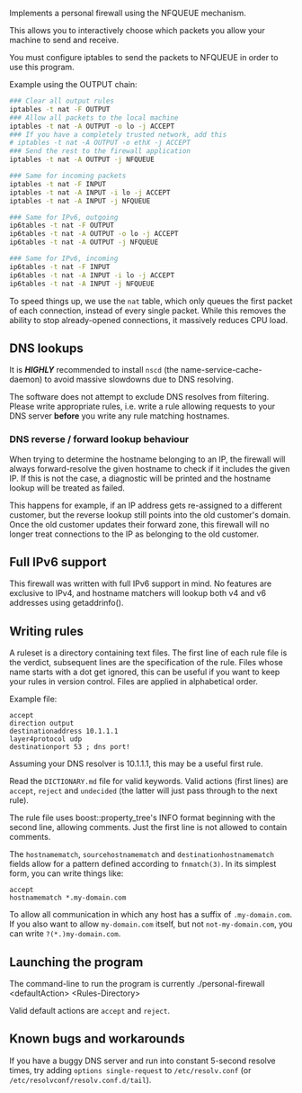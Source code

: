 Implements a personal firewall using the NFQUEUE mechanism.

This allows you to interactively choose which packets
you allow your machine to send and receive.

You must configure iptables to send the packets to NFQUEUE
in order to use this program.

Example using the OUTPUT chain:

```bash
### Clear all output rules
iptables -t nat -F OUTPUT
### Allow all packets to the local machine
iptables -t nat -A OUTPUT -o lo -j ACCEPT
### If you have a completely trusted network, add this
# iptables -t nat -A OUTPUT -o ethX -j ACCEPT
### Send the rest to the firewall application
iptables -t nat -A OUTPUT -j NFQUEUE

### Same for incoming packets
iptables -t nat -F INPUT
iptables -t nat -A INPUT -i lo -j ACCEPT
iptables -t nat -A INPUT -j NFQUEUE

### Same for IPv6, outgoing
ip6tables -t nat -F OUTPUT
ip6tables -t nat -A OUTPUT -o lo -j ACCEPT
ip6tables -t nat -A OUTPUT -j NFQUEUE

### Same for IPv6, incoming
ip6tables -t nat -F INPUT
ip6tables -t nat -A INPUT -i lo -j ACCEPT
ip6tables -t nat -A INPUT -j NFQUEUE
```

To speed things up, we use the `nat` table, which only queues
the first packet of each connection, instead of every single packet.
While this removes the ability to stop already-opened connections,
it massively reduces CPU load.

## DNS lookups

It is ***HIGHLY*** recommended to install `nscd` (the
name-service-cache-daemon) to avoid massive slowdowns due to DNS
resolving.

The software does not attempt to exclude DNS resolves from filtering.
Please write appropriate rules, i.e. write a rule allowing requests to
your DNS server **before** you write any rule matching hostnames.

### DNS reverse / forward lookup behaviour

When trying to determine the hostname belonging to an IP, the firewall
will always forward-resolve the given hostname to check if it includes
the given IP.  If this is not the case, a diagnostic will be printed and
the hostname lookup will be treated as failed.

This happens for example, if an IP address gets re-assigned to a
different customer, but the reverse lookup still points into the old
customer's domain.  Once the old customer updates their forward zone,
this firewall will no longer treat connections to the IP as belonging to
the old customer.

## Full IPv6 support

This firewall was written with full IPv6 support in mind.  No features
are exclusive to IPv4, and hostname matchers will lookup both v4 and v6
addresses using getaddrinfo().

## Writing rules

A ruleset is a directory containing text files.  The first line of each
rule file is the verdict, subsequent lines are the specification of the
rule.
Files whose name starts with a dot get ignored, this can be useful if
you want to keep your rules in version control.
Files are applied in alphabetical order.

Example file:

```
accept
direction output
destinationaddress 10.1.1.1
layer4protocol udp
destinationport 53 ; dns port!
```

Assuming your DNS resolver is 10.1.1.1, this may be a useful first rule.

Read the `DICTIONARY.md` file for valid keywords.
Valid actions (first lines) are `accept`,
`reject` and `undecided` (the latter will just pass through to the next rule).

The rule file uses boost::property\_tree's INFO format beginning with
the second line, allowing comments.  Just the first line is not allowed
to contain comments.

The `hostnamematch`, `sourcehostnamematch` and
`destinationhostnamematch` fields allow for a pattern defined according
to `fnmatch(3)`.  In its simplest form, you can write things like:

```
accept
hostnamematch *.my-domain.com
```

To allow all communication in which any host has a suffix of
`.my-domain.com`.  If you also want to allow `my-domain.com` itself, but
not `not-my-domain.com`, you can write `?(*.)my-domain.com`.

## Launching the program

The command-line to run the program is currently
./personal-firewall \<defaultAction\> \<Rules-Directory\>

Valid default actions are `accept` and `reject`.

## Known bugs and workarounds

If you have a buggy DNS server and run into constant 5-second resolve
times, try adding `options single-request` to `/etc/resolv.conf` (or
`/etc/resolvconf/resolv.conf.d/tail`).
